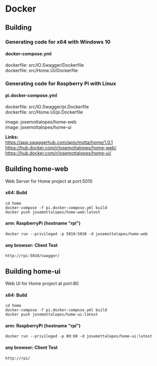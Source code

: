 # Docker

## Building

### Generating code for x64 with Windows 10

#### docker-compose.yml  

dockerfile: src/IO.Swagger/Dockerfile  
dockerfile: src/Home.UI/Dockerfile  

### Generating code for Raspberry Pi with Linux

#### pi.docker-compose.yml  

dockerfile: src/IO.Swagger/pi.Dockerfile  
dockerfile: src/Home.UI/pi.Dockerfile  

image: josemottalopes/home-web  
image: josemottalopes/home-ui

**Links:**  
https://app.swaggerhub.com/apis/motta/home/1.0.1  
https://hub.docker.com/r/josemottalopes/home-web/  
https://hub.docker.com/r/josemottalopes/home-ui/  

## Building home-web

Web Server for Home project at port:5010

#### x64: Build 

	cd home
	docker-compose -f pi.docker-compose.yml build   
	docker push josemottalopes/home-web:latest  

#### arm: RaspberryPi (hostname "rpi")  
`docker run --privileged -p 5010:5010 -d josemottalopes/home-web`  

#### any browser: Client Test
    http://rpi:5010/swagger/

## Building home-ui

Web UI for Home project at port:80

#### x64: Build 

	cd home
	docker-compose -f pi.docker-compose.yml build   
	docker push josemottalopes/home-ui:latest  

#### arm: RaspberryPi (hostname "rpi")  
`docker run --privileged -p 80:80 -d josemottalopes/home-ui:latest`  

#### any browser: Client Test
    http://rpi/